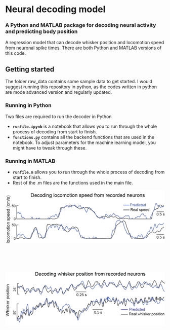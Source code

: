 # Neural decoding model
### A Python and MATLAB package for decoding neural activity and predicting body position
A regression model that can decode whisker position and locomotion speed from neuronal spike times.
There are both Python and MATLAB versions of this code. 

## Getting started
The folder raw_data contains some sample data to get started. I would suggest running this repository in python, as the codes written in python are mode advanced version and regularly updated.
### Running in Python
Two files are required to run the decoder in Python
 - **`runfile.ipynb`** is a notebook that allows you to run through the whole process of decoding from start to finish.
 - **`functions.py`** contains all the backend functions that are used in the notebook. To adjust parameters for the machine learning model, you might have to tweak through these. 
### Running in MATLAB
 - **`runfile.m`** allows you to run through the whole process of decoding from start to finish.
 - Rest of the .m files are the functions used in the main file.


![My Image](images/decoding_locomotion_speed.png)
<br>
<br>
<br><br>
<br><br>
![My Image](images/decoding_position.png)

